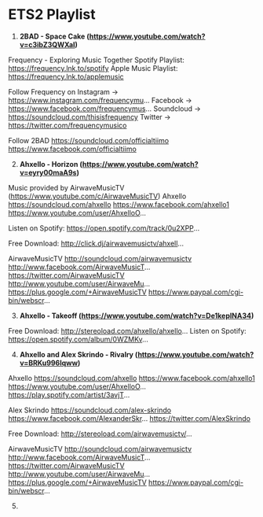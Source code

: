 # ETS2 Playlist
1. **2BAD - Space Cake (https://www.youtube.com/watch?v=c3ibZ3QWXaI)**

Frequency - Exploring Music Together
Spotify Playlist: https://frequency.lnk.to/spotify
Apple Music Playlist: https://frequency.lnk.to/applemusic

Follow Frequency on
Instagram → https://www.instagram.com/frequencymu...
Facebook → https://www.facebook.com/frequencymus...
Soundcloud → https://soundcloud.com/thisisfrequency
Twitter → https://twitter.com/frequencymusico

Follow 2BAD
https://soundcloud.com/officialtiimo
https://www.facebook.com/officialtiimo

2. **Ahxello - Horizon (https://www.youtube.com/watch?v=eyry00maA9s)**

Music provided by AirwaveMusicTV (https://www.youtube.com/c/AirwaveMusicTV)
Ahxello
https://soundcloud.com/ahxello
https://www.facebook.com/ahxello1
https://www.youtube.com/user/AhxelloO...

Listen on Spotify: https://open.spotify.com/track/0u2XPP...

Free Download: http://click.dj/airwavemusictv/ahxell...

AirwaveMusicTV
http://soundcloud.com/airwavemusictv
http://www.facebook.com/AirwaveMusicT...
https://twitter.com/AirwaveMusicTV
http://www.youtube.com/user/AirwaveMu...
https://plus.google.com/+AirwaveMusicTV
https://www.paypal.com/cgi-bin/webscr...

3. **Ahxello - Takeoff (https://www.youtube.com/watch?v=De1keplNA34)**

Free Download: http://stereoload.com/ahxello/ahxello...
Listen on Spotify: https://open.spotify.com/album/0WZMKv...

4. **Ahxello and Alex Skrindo - Rivalry (https://www.youtube.com/watch?v=BRKu996lqww)**

Ahxello
https://soundcloud.com/ahxello
https://www.facebook.com/ahxello1
https://www.youtube.com/user/AhxelloO...
https://play.spotify.com/artist/3avjT...

Alex Skrindo
https://soundcloud.com/alex-skrindo
https://www.facebook.com/AlexanderSkr...
https://twitter.com/AlexSkrindo

Free Download: http://stereoload.com/airwavemusictv/...

AirwaveMusicTV
http://soundcloud.com/airwavemusictv
http://www.facebook.com/AirwaveMusicT...
https://twitter.com/AirwaveMusicTV
http://www.youtube.com/user/AirwaveMu...
https://plus.google.com/+AirwaveMusicTV
https://www.paypal.com/cgi-bin/webscr...

5.
